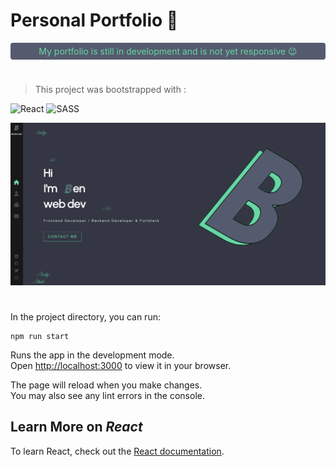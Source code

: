 # Personal **Portfolio** 🏅

<p style="background-color: #555b6e; border-radius: 4px; text-align: center; color: #66d6a4; margin-top: 15px; margin-bottom: 15px; padding: 5px">My portfolio is still in development and is not yet responsive 😉</p>

#

<!-- 🙋‍♂️ 🪩 🪅
! Revoir Deployment Github pages
npm install --save gh-pages
"homepage": "https://Neocor89.github.io/portfolio",
I am a developer passionate about creating through programming,
but also about new technologies and learning.
I like my code to be efficient and clean
-->

> This project was bootstrapped with :

![React](https://img.shields.io/badge/react-%2320232a.svg?style=for-the-badge&logo=react&logoColor=%2361DAFB) ![SASS](https://img.shields.io/badge/SASS-hotpink.svg?style=for-the-badge&logo=SASS&logoColor=white)

<img src="./public/portfolio/portfolio-readme-poster.png" />

#

In the project directory, you can run:

```shell
npm run start
```

Runs the app in the development mode.\
Open [http://localhost:3000](http://localhost:3000) to view it in your browser.

The page will reload when you make changes.\
You may also see any lint errors in the console.

## Learn More on _React_

To learn React, check out the [React documentation](https://reactjs.org/).
